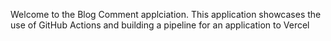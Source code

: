 Welcome to the Blog Comment applciation. This application showcases the use of GitHub Actions and building a pipeline for an application to Vercel
